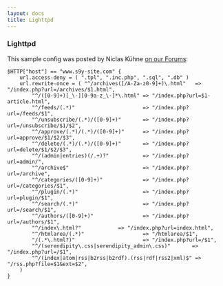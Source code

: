 ```yaml
---
layout: docs
title: Lighttpd
---
```


### Lighttpd

This sample config was posted by Niclas Kühne [on our Forums](http://board.s9y.org/viewtopic.php?p=19244):

    $HTTP["host"] == "www.s9y-site.com" {
        url.access-deny = ( ".tpl", ".inc.php", ".sql", ".db" )
        url.rewrite-once = ( "^/archives([/A-Za-z0-9]+)\.html"   => "/index.php?url=/archives/$1.html",
            "^/([0-9]+)[_\-][0-9a-z_\-]*\.html" => "/index.php?url=$1-article.html",
            "^/feeds/(.*)"                      => "/index.php?url=/feeds/$1",
            "^/unsubscribe/(.*)/([0-9]+)"       => "/index.php?url=/unsubscribe/$1/$2",
            "^/approve/(.*)/(.*)/([0-9]+)"      => "/index.php?url=approve/$1/$2/$3",
            "^/delete/(.*)/(.*)/([0-9]+)"       => "/index.php?url=delete/$1/$2/$3",
            "^/(admin|entries)(/.+)?"           => "/index.php?url=admin/",
            "^/archive$"                        => "/index.php?url=/archive",
            "^/categories/([0-9]+)"             => "/index.php?url=/categories/$1",
            "^/plugin/(.*)"                     => "/index.php?url=plugin/$1",
            "^/search/(.*)"                     => "/index.php?url=/search/$1",
            "^/authors/([0-9]+)"                => "/index.php?url=/authors/$1",
            "^/index\.html?"            => "/index.php?url=index.html",
            "^/htmlarea/(.*)"                   => "/htmlarea/$1",
            "/(.*\.html?)"                      => "/index.php?url=/$1",
            "^/(serendipity\.css|serendipity_admin\.css)"       => "/index.php?url=/$1",
            "^/(index|atom|rss|b2rss|b2rdf).(rss|rdf|rss2|xml)$" => "/rss.php?file=$1&ext=$2",
        )
    }
